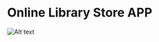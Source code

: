 # Online Library Store APP

![Alt text](https://Mad-Lab/https://github.com/SamidiPrarthana/Mad-Lab/blob/master/WhatsApp%20Image%202024-07-25%20at%2012.16.54%20AM%20(1).jpeg)
  
